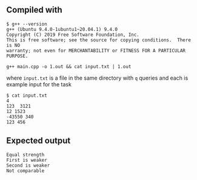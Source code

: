 ## Compiled with
```
$ g++ --version 
g++ (Ubuntu 9.4.0-1ubuntu1~20.04.1) 9.4.0
Copyright (C) 2019 Free Software Foundation, Inc.
This is free software; see the source for copying conditions.  There is NO
warranty; not even for MERCHANTABILITY or FITNESS FOR A PARTICULAR PURPOSE.
```

`g++ main.cpp -o 1.out && cat input.txt | 1.out`

where `input.txt` is a file in the same directory with `q` queries and each is example input for the task  

```
$ cat input.txt
4
123  3121 
12 1523 
-43550 340 
123 456
```

## Expected output
```
Equal strength  
First is weaker 
Second is weaker 
Not comparable
```